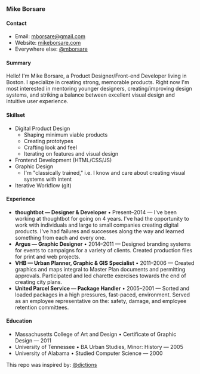 ### Mike Borsare

#### Contact

- Email: [mborsare@gmail.com](mailto:mborsare@gmail.com)
- Website: [mikeborsare.com](//mikeborsare.com)
- Everywhere else: [@mborsare](//www.google.com/search?q=%22mborsare%22%20mike%20borsare)

#### Summary

Hello! I'm Mike Borsare, a Product Designer/Front-end Developer living in Boston. I specialize in creating strong, memorable products. Right now I'm most interested in mentoring younger designers, creating/improving design systems, and striking a balance between excellent visual design and intuitive user experience.

#### Skillset

- Digital Product Design
  - Shaping minimum viable products
  - Creating prototypes
  - Crafting look and feel
  - Iterating on features and visual design
- Frontend Development (HTML/CSS/JS)
- Graphic Design
  - I'm "classically trained," i.e. I know and care about creating visual systems with intent
- Iterative Workflow (git)

#### Experience

- **thoughtbot — Designer & Developer** • Present–2014 —
I've been working at thoughtbot for going on 4 years. I've had the opportunity to work with individuals and large to small companies creating digital products. I've had failures and successes along the way and learned something from each and every one.
- **Argus — Graphic Designer** • 2014–2011 — Designed branding systems for events to campaigns for a variety of clients. Created production files for print and web projects.
- **VHB — Urban Planner, Graphic & GIS Specialist** • 2011–2006 — Created graphics and maps integral to Master Plan documents and permitting approvals. Participated and led charette exercises towards the end of creating city plans.
- **United Parcel Service — Package Handler** • 2005–2001 — Sorted and loaded packages in a high pressures, fast-paced, environment. Served as an employee representative on the: safety, damage, and employee retention committees.

#### Education

- Massachusetts College of Art and Design • Certificate of Graphic Design — 2011
- University of Tennessee • BA Urban Studies, Minor: History — 2005
- University of Alabama • Studied Computer Science — 2000

This repo was inspired by: [@dictions](//github.com/dictions/resume/blob/master/README.md)

